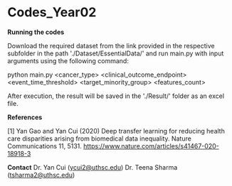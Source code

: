 # Codes_Year02


**Running the codes**

Download the required dataset from the link provided in the respective subfolder in the path './Dataset/EssentialData/' and run main.py with input arguments using the following command:

python main.py <cancer_type> <clinical_outcome_endpoint> <event_time_threshold> <target_minority_group> <features_count>

After execution, the result will be saved in the './Result/' folder as an excel file.


**References**

[1] Yan Gao and Yan Cui (2020) Deep transfer learning for reducing health care disparities arising from biomedical data inequality. Nature Communications 11, 5131. https://www.nature.com/articles/s41467-020-18918-3


**Contact**
Dr. Yan Cui (ycui2@uthsc.edu)
Dr. Teena Sharma (tsharma2@uthsc.edu)
